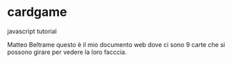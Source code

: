 # cardgame
javascript tutorial

Matteo Beltrame
questo è il mio documento web dove ci sono 9 carte che si possono girare per vedere la loro facccia.

